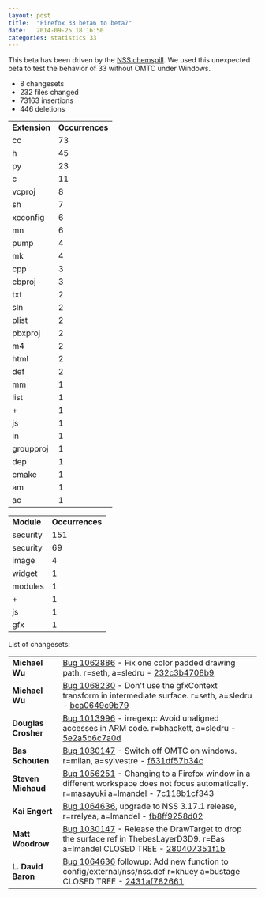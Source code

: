 ```yaml
---
layout: post
title:  "Firefox 33 beta6 to beta7"
date:   2014-09-25 18:16:50
categories: statistics 33
---
```



This beta has been driven by the <a href="https://www.mozilla.org/security/announce/2014/mfsa2014-73.html">NSS chemspill</a>.
We used this unexpected beta to test the behavior of 33 without OMTC under Windows.
<p>
<ul>
<li>8 changesets</li>
<li>232 files changed</li>
<li>73163 insertions</li>
<li>446 deletions</li>
</ul>
</p>
<p>
<table><tr><td><strong>Extension</strong></td><td><strong>Occurrences</strong></td></tr>
<tr><td>cc</td><td>73</td></tr>
<tr><td>h</td><td>45</td></tr>
<tr><td>py</td><td>23</td></tr>
<tr><td>c</td><td>11</td></tr>
<tr><td>vcproj</td><td>8</td></tr>
<tr><td>sh</td><td>7</td></tr>
<tr><td>xcconfig</td><td>6</td></tr>
<tr><td>mn</td><td>6</td></tr>
<tr><td>pump</td><td>4</td></tr>
<tr><td>mk</td><td>4</td></tr>
<tr><td>cpp</td><td>3</td></tr>
<tr><td>cbproj</td><td>3</td></tr>
<tr><td>txt</td><td>2</td></tr>
<tr><td>sln</td><td>2</td></tr>
<tr><td>plist</td><td>2</td></tr>
<tr><td>pbxproj</td><td>2</td></tr>
<tr><td>m4</td><td>2</td></tr>
<tr><td>html</td><td>2</td></tr>
<tr><td>def</td><td>2</td></tr>
<tr><td>mm</td><td>1</td></tr>
<tr><td>list</td><td>1</td></tr>
<tr><td>+</td><td>1</td></tr>
<tr><td>js</td><td>1</td></tr>
<tr><td>in</td><td>1</td></tr>
<tr><td>groupproj</td><td>1</td></tr>
<tr><td>dep</td><td>1</td></tr>
<tr><td>cmake</td><td>1</td></tr>
<tr><td>am</td><td>1</td></tr>
<tr><td>ac</td><td>1</td></tr>
</table>
</p>
<p>
<table><tr><td><strong>Module</strong></td><td><strong>Occurrences</strong></td></tr>
<tr><td>security</td><td>151</td></tr>
<tr><td>security</td><td>69</td></tr>
<tr><td>image</td><td>4</td></tr>
<tr><td>widget</td><td>1</td></tr>
<tr><td>modules</td><td>1</td></tr>
<tr><td>+</td><td>1</td></tr>
<tr><td>js</td><td>1</td></tr>
<tr><td>gfx</td><td>1</td></tr>
</table>
</p>
<p>List of changesets:
<table>
<tr><td><strong>Michael Wu</strong></td><td><a href="http://bugzilla.mozilla.org/1062886">Bug 1062886</a> - Fix one color padded drawing path. r=seth, a=sledru - <a href="https://hg.mozilla.org/releases/mozilla-beta/rev/232c3b4708b9">232c3b4708b9</a></td></tr>
<tr><td><strong>Michael Wu</strong></td><td><a href="http://bugzilla.mozilla.org/1068230">Bug 1068230</a> - Don't use the gfxContext transform in intermediate surface. r=seth, a=sledru - <a href="https://hg.mozilla.org/releases/mozilla-beta/rev/bca0649c9b79">bca0649c9b79</a></td></tr>
<tr><td><strong>Douglas Crosher</strong></td><td><a href="http://bugzilla.mozilla.org/1013996">Bug 1013996</a> - irregexp: Avoid unaligned accesses in ARM code. r=bhackett, a=sledru - <a href="https://hg.mozilla.org/releases/mozilla-beta/rev/5e2a5b6c7a0d">5e2a5b6c7a0d</a></td></tr>
<tr><td><strong>Bas Schouten</strong></td><td><a href="http://bugzilla.mozilla.org/1030147">Bug 1030147</a> - Switch off OMTC on windows. r=milan, a=sylvestre - <a href="https://hg.mozilla.org/releases/mozilla-beta/rev/f631df57b34c">f631df57b34c</a></td></tr>
<tr><td><strong>Steven Michaud</strong></td><td><a href="http://bugzilla.mozilla.org/1056251">Bug 1056251</a> - Changing to a Firefox window in a different workspace does not focus automatically. r=masayuki a=lmandel - <a href="https://hg.mozilla.org/releases/mozilla-beta/rev/7c118b1cf343">7c118b1cf343</a></td></tr>
<tr><td><strong>Kai Engert</strong></td><td><a href="http://bugzilla.mozilla.org/1064636">Bug 1064636</a>, upgrade to NSS 3.17.1 release, r=rrelyea, a=lmandel - <a href="https://hg.mozilla.org/releases/mozilla-beta/rev/fb8ff9258d02">fb8ff9258d02</a></td></tr>
<tr><td><strong>Matt Woodrow</strong></td><td><a href="http://bugzilla.mozilla.org/1030147">Bug 1030147</a> - Release the DrawTarget to drop the surface ref in ThebesLayerD3D9. r=Bas a=lmandel CLOSED TREE - <a href="https://hg.mozilla.org/releases/mozilla-beta/rev/280407351f1b">280407351f1b</a></td></tr>
<tr><td><strong>L. David Baron</strong></td><td><a href="http://bugzilla.mozilla.org/1064636">Bug 1064636</a> followup:  Add new function to config/external/nss/nss.def r=khuey  a=bustage  CLOSED TREE - <a href="https://hg.mozilla.org/releases/mozilla-beta/rev/2431af782661">2431af782661</a></td></tr>
</table>
</p>
